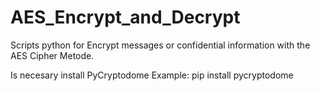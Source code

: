 # AES_Encrypt_and_Decrypt
Scripts python for Encrypt messages or confidential information with the AES Cipher Metode.

Is necesary install PyCryptodome
Example:
pip install pycryptodome

